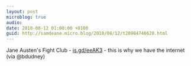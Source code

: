 ```yaml
---
layout: post
microblog: true
audio: 
date: 2010-08-12 01:00:00 +0100
guid: http://samdeane.micro.blog/2010/08/12/t20984746620.html
---
```

Jane Austen's Fight Club - [is.gd/eeAK3](http://is.gd/eeAK3) - this is why we have the internet (via @bdudney)
